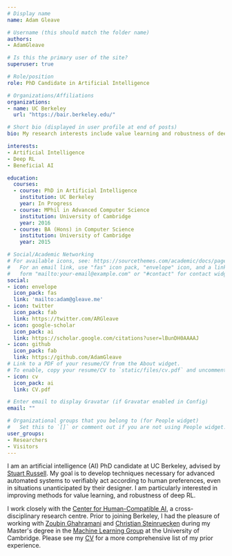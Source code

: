 ```yaml
---
# Display name
name: Adam Gleave

# Username (this should match the folder name)
authors:
- AdamGleave

# Is this the primary user of the site?
superuser: true

# Role/position
role: PhD Candidate in Artificial Intelligence

# Organizations/Affiliations
organizations:
- name: UC Berkeley
  url: "https://bair.berkeley.edu/"

# Short bio (displayed in user profile at end of posts)
bio: My research interests include value learning and robustness of deep RL.

interests:
- Artificial Intelligence
- Deep RL
- Beneficial AI

education:
  courses:
  - course: PhD in Artificial Intelligence
    institution: UC Berkeley
    year: In Progress
  - course: MPhil in Advanced Computer Science
    institution: University of Cambridge
    year: 2016
  - course: BA (Hons) in Computer Science
    institution: University of Cambridge
    year: 2015

# Social/Academic Networking
# For available icons, see: https://sourcethemes.com/academic/docs/page-builder/#icons
#   For an email link, use "fas" icon pack, "envelope" icon, and a link in the
#   form "mailto:your-email@example.com" or "#contact" for contact widget.
social:
- icon: envelope
  icon_pack: fas
  link: 'mailto:adam@gleave.me'
- icon: twitter
  icon_pack: fab
  link: https://twitter.com/ARGleave
- icon: google-scholar
  icon_pack: ai
  link: https://scholar.google.com/citations?user=lBunDH0AAAAJ
- icon: github
  icon_pack: fab
  link: https://github.com/AdamGleave
# Link to a PDF of your resume/CV from the About widget.
# To enable, copy your resume/CV to `static/files/cv.pdf` and uncomment the lines below.
- icon: cv
  icon_pack: ai
  link: CV.pdf

# Enter email to display Gravatar (if Gravatar enabled in Config)
email: ""

# Organizational groups that you belong to (for People widget)
#   Set this to `[]` or comment out if you are not using People widget.
user_groups:
- Researchers
- Visitors
---
```


I am an artificial intelligence (AI) PhD candidate at UC Berkeley, advised by [Stuart Russell](https://people.eecs.berkeley.edu/~russell/). My goal is to develop techniques necessary for advanced automated systems to verifiably act according to human preferences, even in situations unanticipated by their designer. I am particularly interested in improving methods for value learning, and robustness of deep RL.

I work closely with the [Center for Human-Compatible AI](http://humancompatible.ai/), a cross-disciplinary research centre. Prior to joining Berkeley, I had the pleasure of working with [Zoubin Ghahramani](http://mlg.eng.cam.ac.uk/zoubin/) and [Christian Steinruecken](https://q4.github.io/) during my Master's degree in the [Machine Learning Group](http://mlg.eng.cam.ac.uk/) at the University of Cambridge. Please see my [CV](CV.pdf) for a more comprehensive list of my prior experience.